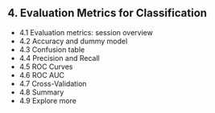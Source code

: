 ## 4. Evaluation Metrics for Classification
* 4.1 Evaluation metrics: session overview
* 4.2 Accuracy and dummy model
* 4.3 Confusion table
* 4.4 Precision and Recall
* 4.5 ROC Curves
* 4.6 ROC AUC
* 4.7 Cross-Validation
* 4.8 Summary
* 4.9 Explore more
